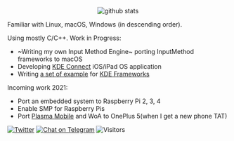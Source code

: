 <p align="center">
  <img src="https://github-readme-stats.vercel.app/api?username=inokinoki&count_private=true&show_icons=true" alt="github stats" />
</p>

Familiar with Linux, macOS, Windows (in descending order).

Using mostly C/C++. Work in Progress:

- ~Writing my own Input Method Engine~ porting InputMethod frameworks to macOS
- Developing [KDE Connect](https://kdeconnect.kde.org/) iOS/iPad OS application
- Writing [a set of example](https://github.com/Inokinoki/kde-frameworks-tutorial) for [KDE Frameworks](https://kde.org/products/frameworks/)

Incoming work 2021:

- Port an embedded system to Raspberry Pi 2, 3, 4
- Enable SMP for Raspberry Pis
- Port [Plasma Mobile](https://www.plasma-mobile.org/) and WoA to OnePlus 5(when I get a new phone TAT)

[![Twitter](https://img.shields.io/badge/@IIInoki-1DA1F2?style=flat&logo=Twitter&logoColor=white)](https://twitter.com/IIInoki)
[![Chat on Telegram](https://img.shields.io/badge/Chat%20on-Telegram-brightgreen.svg)](https://t.me/IIInoki)
![Visitors](https://visitor-badge.glitch.me/badge?page_id=inokinoki)
